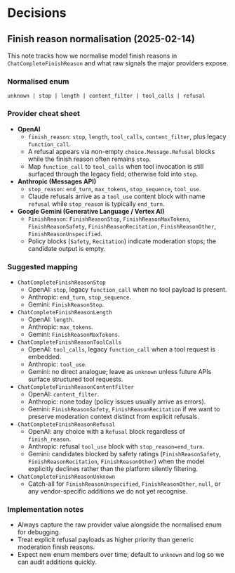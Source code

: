 # Decisions

## Finish reason normalisation (2025-02-14)

This note tracks how we normalise model finish reasons in `ChatCompleteFinishReason` and what raw signals the major providers expose.

### Normalised enum

```
unknown | stop | length | content_filter | tool_calls | refusal
```

### Provider cheat sheet

- **OpenAI**
  - `finish_reason`: `stop`, `length`, `tool_calls`, `content_filter`, plus legacy `function_call`.
  - A refusal appears via non-empty `choice.Message.Refusal` blocks while the finish reason often remains `stop`.
  - Map `function_call` to `tool_calls` when tool invocation is still surfaced through the legacy field; otherwise fold into `stop`.
- **Anthropic (Messages API)**
  - `stop_reason`: `end_turn`, `max_tokens`, `stop_sequence`, `tool_use`.
  - Claude refusals arrive as a `tool_use` content block with name `refusal` while `stop_reason` is typically `end_turn`.
- **Google Gemini (Generative Language / Vertex AI)**
  - `FinishReason`: `FinishReasonStop`, `FinishReasonMaxTokens`, `FinishReasonSafety`, `FinishReasonRecitation`, `FinishReasonOther`, `FinishReasonUnspecified`.
  - Policy blocks (`Safety`, `Recitation`) indicate moderation stops; the candidate output is empty.

### Suggested mapping

- `ChatCompleteFinishReasonStop`
  - OpenAI: `stop`, legacy `function_call` when no tool payload is present.
  - Anthropic: `end_turn`, `stop_sequence`.
  - Gemini: `FinishReasonStop`.
- `ChatCompleteFinishReasonLength`
  - OpenAI: `length`.
  - Anthropic: `max_tokens`.
  - Gemini: `FinishReasonMaxTokens`.
- `ChatCompleteFinishReasonToolCalls`
  - OpenAI: `tool_calls`, legacy `function_call` when a tool request is embedded.
  - Anthropic: `tool_use`.
  - Gemini: no direct analogue; leave as `unknown` unless future APIs surface structured tool requests.
- `ChatCompleteFinishReasonContentFilter`
  - OpenAI: `content_filter`.
  - Anthropic: none today (policy issues usually arrive as errors).
  - Gemini: `FinishReasonSafety`, `FinishReasonRecitation` if we want to preserve moderation context distinct from explicit refusals.
- `ChatCompleteFinishReasonRefusal`
  - OpenAI: any choice with a `Refusal` block regardless of `finish_reason`.
  - Anthropic: refusal `tool_use` block with `stop_reason=end_turn`.
  - Gemini: candidates blocked by safety ratings (`FinishReasonSafety`, `FinishReasonRecitation`, `FinishReasonOther`) when the model explicitly declines rather than the platform silently filtering.
- `ChatCompleteFinishReasonUnknown`
  - Catch-all for `FinishReasonUnspecified`, `FinishReasonOther`, `null`, or any vendor-specific additions we do not yet recognise.

### Implementation notes

- Always capture the raw provider value alongside the normalised enum for debugging.
- Treat explicit refusal payloads as higher priority than generic moderation finish reasons.
- Expect new enum members over time; default to `unknown` and log so we can audit additions quickly.
